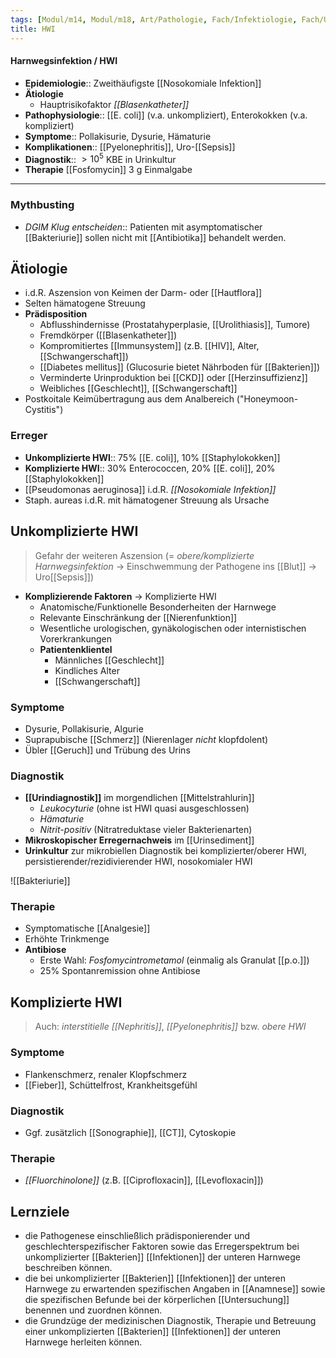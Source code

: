 ```yaml
---
tags: [Modul/m14, Modul/m18, Art/Pathologie, Fach/Infektiologie, Fach/Urologie, Fach/Gynäkologie, Mythbusting/DGIM-Klug-entscheiden]
title: HWI
---
```

#### Harnwegsinfektion / HWI
- **Epidemiologie**:: Zweithäufigste [[Nosokomiale Infektion]]
- **Ätiologie**
	- Hauptrisikofaktor *[[Blasenkatheter]]*
- **Pathophysiologie**:: [[E. coli]] (v.a. unkompliziert), Enterokokken (v.a. kompliziert)
- **Symptome**:: Pollakisurie, Dysurie, Hämaturie
- **Komplikationen**:: [[Pyelonephritis]], Uro-[[Sepsis]]
- **Diagnostik**:: $>10^5$ KBE in Urinkultur
- **Therapie** [[Fosfomycin]] 3 g Einmalgabe
---
### Mythbusting
- *DGIM Klug entscheiden*:: Patienten mit asymptomatischer [[Bakteriurie]] sollen nicht mit [[Antibiotika]] behandelt werden.


## Ätiologie
- i.d.R. Aszension von Keimen der Darm- oder [[Hautflora]]
- Selten hämatogene Streuung
- **Prädisposition**
	- Abflusshindernisse (Prostatahyperplasie, [[Urolithiasis]], Tumore)
	- Fremdkörper ([[Blasenkatheter]])
	- Kompromitiertes [[Immunsystem]] (z.B. [[HIV]], Alter, [[Schwangerschaft]])
	- [[Diabetes mellitus]] (Glucosurie bietet Nährboden für [[Bakterien]])
	- Verminderte Urinproduktion bei [[CKD]] oder [[Herzinsuffizienz]]
	- Weibliches [[Geschlecht]], [[Schwangerschaft]]
- Postkoitale Keimübertragung aus dem Analbereich ("Honeymoon-Cystitis")
### Erreger
- **Unkomplizierte HWI**:: 75% [[E. coli]], 10% [[Staphylokokken]]
- **Komplizierte HWI**:: 30% Enterococcen, 20% [[E. coli]], 20% [[Staphylokokken]]
- [[Pseudomonas aeruginosa]] i.d.R. *[[Nosokomiale Infektion]]*
- Staph. aureas i.d.R. mit hämatogener Streuung als Ursache

## Unkomplizierte HWI

> Gefahr der weiteren Aszension (= *obere/komplizierte Harnwegsinfektion* → Einschwemmung der Pathogene ins [[Blut]] → Uro[[Sepsis]])

- **Komplizierende Faktoren** → Komplizierte HWI
	- Anatomische/Funktionelle Besonderheiten der Harnwege
	- Relevante Einschränkung der [[Nierenfunktion]]
	- Wesentliche urologischen, gynäkologischen oder internistischen Vorerkrankungen
	- **Patientenklientel**
		- Männliches [[Geschlecht]]
		- Kindliches Alter
		- [[Schwangerschaft]]

### Symptome
- Dysurie, Pollakisurie, Algurie
- Suprapubische [[Schmerz]] (Nierenlager *nicht* klopfdolent)
- Übler [[Geruch]] und Trübung des Urins
### Diagnostik
- **[[Urindiagnostik]]** im morgendlichen [[Mittelstrahlurin]]
	- *Leukocyturie* (ohne ist HWI quasi ausgeschlossen)
	- *Hämaturie*
	- *Nitrit-positiv* (Nitratreduktase vieler Bakterienarten)
- **Mikroskopischer Erregernachweis** im [[Urinsediment]]
- **Urinkultur** zur mikrobiellen Diagnostik bei komplizierter/oberer HWI, persistierender/rezidivierender HWI, nosokomialer HWI

![[Bakteriurie]]

### Therapie
- Symptomatische [[Analgesie]]
- Erhöhte Trinkmenge
- **Antibiose**
	- Erste Wahl: *Fosfomycintrometamol* (einmalig als Granulat [[p.o.]])
	- 25% Spontanremission ohne Antibiose

## Komplizierte HWI
> Auch: *interstitielle [[Nephritis]]*, *[[Pyelonephritis]]* bzw. *obere HWI*

### Symptome
- Flankenschmerz, renaler Klopfschmerz
- [[Fieber]], Schüttelfrost, Krankheitsgefühl
### Diagnostik
- Ggf. zusätzlich [[Sonographie]], [[CT]], Cytoskopie

### Therapie
- *[[Fluorchinolone]]* (z.B. [[Ciprofloxacin]], [[Levofloxacin]])

## Lernziele
- die Pathogenese einschließlich prädisponierender und geschlechterspezifischer Faktoren sowie das Erregerspektrum bei unkomplizierter [[Bakterien]] [[Infektionen]] der unteren Harnwege beschreiben können.
- die bei unkomplizierter [[Bakterien]] [[Infektionen]] der unteren Harnwege zu erwartenden spezifischen Angaben in [[Anamnese]] sowie die spezifischen Befunde bei der körperlichen [[Untersuchung]] benennen und zuordnen können.
- die Grundzüge der medizinischen Diagnostik, Therapie und Betreuung einer unkomplizierten [[Bakterien]] [[Infektionen]] der unteren Harnwege herleiten können.
